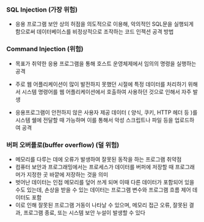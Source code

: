 

### SQL Injection (가장 위험)

- 응용 프로그램 보안 상의 허점을 의도적으로 이용해, 악의적인 SQL문을 실행되게 함으로써 데이터베이스를 비정상적으로 조작하는 코드 인젝션 공격 방법



### Command Injection (위험)

- 목표가 취약한 응용 프로그램을 통해 호스트 운영체제에서 임의의 명령을 실행하는 공격
- 주로 웹 어플리케이션이 많이 발전하지 못했던 시절에 특정 데이터를 처리하기 위해서 시스템 명령어를 웹 어플리케이션에서 호출하여 사용하던 것으로 인해서 자주 발생

- 응용프로그램이 안전하지 않은 사용자 제공 데이터 ( 양식, 쿠키, HTTP 헤더 등 )를 시스템 쉘에 전달할 때 가능하며 이를 통해서 악성 스크립트나 파일 등을 업로드하여 공격

  

### 버퍼 오버플로(buffer overflow)  (덜 위험)

- 메모리를 다루는 데에 오류가 발생하여 잘못된 동작을 하는 프로그램 취약점
- 컴퓨터 보안과 프로그래밍에서는 프로세스가 데이터를 버퍼에 저장할 때 프로그래머가 지정한 곳 바깥에 저장하는 것을 의미
- 벗어난 데이터는 인접 메모리를 덮어 쓰게 되며 이때 다른 데이터가 포함되어 있을 수도 있는데, 손상을 받을 수 있는 데이터는 프로그램 변수와 프로그램 흐름 제어 데이터도 포함
- 이로 인해 잘못된 프로그램 거동이 나타날 수 있으며, 메모리 접근 오류, 잘못된 결과, 프로그램 종료, 또는 시스템 보안 누설이 발생할 수 있다